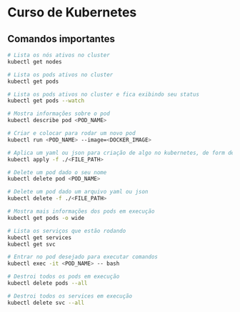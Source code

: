 # Curso de Kubernetes

## Comandos importantes

```bash
# Lista os nós ativos no cluster
kubectl get nodes
```

```bash
# Lista os pods ativos no cluster
kubectl get pods
```

```bash
# Lista os pods ativos no cluster e fica exibindo seu status
kubectl get pods --watch
```

```bash
# Mostra informações sobre o pod
kubectl describe pod <POD_NAME>
```

```bash
# Criar e colocar para rodar um novo pod
kubectl run <POD_NAME> --image=<DOCKER_IMAGE>
```

```bash
# Aplica um yaml ou json para criação de algo no kubernetes, de form declarativa
kubectl apply -f ./<FILE_PATH>
```

```bash
# Delete um pod dado o seu nome
kubectl delete pod <POD_NAME>
```

```bash
# Delete um pod dado um arquivo yaml ou json
kubectl delete -f ./<FILE_PATH>
```

```bash
# Mostra mais informações dos pods em execução
kubectl get pods -o wide
```

```bash
# Lista os serviços que estão rodando
kubectl get services
kubectl get svc
```

```bash
# Entrar no pod desejado para executar comandos
kubectl exec -it <POD_NAME> -- bash
```

```bash
# Destroi todos os pods em execução
kubectl delete pods --all
```

```bash
# Destroi todos os services em execução
kubectl delete svc --all
```
